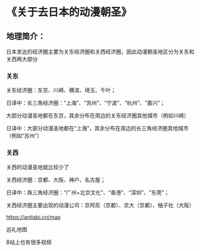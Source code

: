 # 《关于去日本的动漫朝圣》

## 地理简介：

日本发达的经济圈主要为关东经济圈和关西经济圈，因此动漫朝圣地区分为关东和关西两大部分



### 关东

关东经济圈：东京、川崎、横滨、埼玉、千叶；

日译中：长三角经济圈：“上海”、“苏州”、“宁波”、“杭州”、“嘉兴”；

大部分动漫圣地都在东京，其余分布在周边的关东经济圈其他城市（例如川崎）

日译中：大部分动漫圣地都在“上海”，其余分布在周边的长三角经济圈其他城市（例如“苏州”）



### 关西

关西的动漫圣地就比较少了

关西经济圈：京都、大阪、神户、名古屋；

日译中：珠三角经济圈：“广州+北京文化”、“香港”、“深圳”、“东莞”；

关西经济圈主要出现的动漫公司：京阿尼（京都）、京大（京都）、柚子社（大阪）


https://anitabi.cn/map

巡礼地图

B站上也有很多视频
